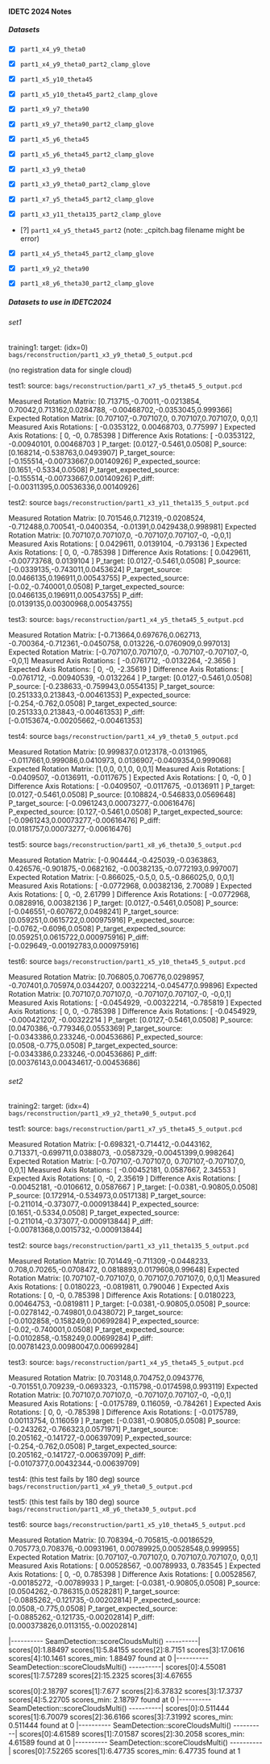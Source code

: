 
#### IDETC 2024 Notes

##### Datasets

  - [x] `part1_x4_y9_theta0` 
  - [x] `part1_x4_y9_theta0_part2_clamp_glove`

  - [x] `part1_x5_y10_theta45`  
  - [x] `part1_x5_y10_theta45_part2_clamp_glove`

  - [x] `part1_x9_y7_theta90`
  - [x] `part1_x9_y7_theta90_part2_clamp_glove`

  - [x] `part1_x5_y6_theta45`  
  - [x] `part1_x5_y6_theta45_part2_clamp_glove`

  - [x] `part1_x3_y9_theta0`
  - [x] `part1_x3_y9_theta0_part2_clamp_glove`
  
  - [x] `part1_x7_y5_theta45_part2_clamp_glove`
  
  - [x] `part1_x3_y11_theta135_part2_clamp_glove`

  - [?] `part1_x4_y5_theta45_part2` (note: _cpitch.bag filename might be error)
  - [x] `part1_x4_y5_theta45_part2_clamp_glove`

  - [x] `part1_x9_y2_theta90`

  - [x] `part1_x8_y6_theta30_part2_clamp_glove`


##### Datasets to use in IDETC2024
###### set1
training1:
target: (idx=0)
 `bags/reconstruction/part1_x3_y9_theta0_5_output.pcd`

(no registration data for single cloud)


test1:
source:
 `bags/reconstruction/part1_x7_y5_theta45_5_output.pcd`

Measured Rotation Matrix:
[0.713715,-0.70011,-0.0213854,
0.70042,0.713162,0.0284788,
-0.00468702,-0.0353045,0.999366]
Expected Rotation Matrix:
[0.707107,-0.707107,0,
0.707107,0.707107,0,
0,0,1]
Measured Axis Rotations: [ -0.0353122, 0.00468703, 0.775997 ]
Expected Axis Rotations: [ 0, -0, 0.785398 ]
Difference Axis Rotations: [ -0.0353122, -0.00940101, 0.00468703 ]
P_target: [0.0127,-0.5461,0.0508]
P_source: [0.168214,-0.538763,0.0493907]
P_target_source: [-0.155514,-0.00733667,0.00140926]
P_expected_source: [0.1651,-0.5334,0.0508]
P_target_expected_source: [-0.155514,-0.00733667,0.00140926]
P_diff: [-0.00311395,0.00536336,0.00140926]


test2:
source
 `bags/reconstruction/part1_x3_y11_theta135_5_output.pcd`

Measured Rotation Matrix:
[0.701546,0.712319,-0.0208524,
-0.712488,0.700541,-0.0400354,
-0.01391,0.0429438,0.998981]
Expected Rotation Matrix:
[0.707107,0.707107,0,
-0.707107,0.707107,-0,
-0,0,1]
Measured Axis Rotations: [ 0.0429611, 0.0139104, -0.793136 ]
Expected Axis Rotations: [ 0, 0, -0.785398 ]
Difference Axis Rotations: [ 0.0429611, -0.00773768, 0.0139104 ]
P_target: [0.0127,-0.5461,0.0508]
P_source: [-0.0339135,-0.743011,0.0453624]
P_target_source: [0.0466135,0.196911,0.00543755]
P_expected_source: [-0.02,-0.740001,0.0508]
P_target_expected_source: [0.0466135,0.196911,0.00543755]
P_diff: [0.0139135,0.00300968,0.00543755]


test3:
source:
 `bags/reconstruction/part1_x4_y5_theta45_5_output.pcd`

Measured Rotation Matrix:
[-0.713664,0.697676,0.062713,
-0.700364,-0.712361,-0.0450758,
0.013226,-0.0760909,0.997013]
Expected Rotation Matrix:
[-0.707107,0.707107,0,
-0.707107,-0.707107,-0,
-0,0,1]
Measured Axis Rotations: [ -0.0761712, -0.0132264, -2.3656 ]
Expected Axis Rotations: [ 0, -0, -2.35619 ]
Difference Axis Rotations: [ -0.0761712, -0.00940539, -0.0132264 ]
P_target: [0.0127,-0.5461,0.0508]
P_source: [-0.238633,-0.759943,0.0554135]
P_target_source: [0.251333,0.213843,-0.00461353]
P_expected_source: [-0.254,-0.762,0.0508]
P_target_expected_source: [0.251333,0.213843,-0.00461353]
P_diff: [-0.0153674,-0.00205662,-0.00461353]


test4:
source
 `bags/reconstruction/part1_x4_y9_theta0_5_output.pcd`

Measured Rotation Matrix:
[0.999837,0.0123178,-0.0131965,
-0.0117661,0.999086,0.0410973,
0.0136907,-0.0409354,0.999068]
Expected Rotation Matrix:
[1,0,0,
0,1,0,
0,0,1]
Measured Axis Rotations: [ -0.0409507, -0.0136911, -0.0117675 ]
Expected Axis Rotations: [ 0, -0, 0 ]
Difference Axis Rotations: [ -0.0409507, -0.0117675, -0.0136911 ]
P_target: [0.0127,-0.5461,0.0508]
P_source: [0.108824,-0.546833,0.0569648]
P_target_source: [-0.0961243,0.00073277,-0.00616476]
P_expected_source: [0.127,-0.5461,0.0508]
P_target_expected_source: [-0.0961243,0.00073277,-0.00616476]
P_diff: [0.0181757,0.00073277,-0.00616476]

test5:
source
 `bags/reconstruction/part1_x8_y6_theta30_5_output.pcd`

Measured Rotation Matrix:
[-0.904444,-0.425039,-0.0363863,
0.426576,-0.901875,-0.0682162,
-0.00382135,-0.0772193,0.997007]
Expected Rotation Matrix:
[-0.866025,-0.5,0,
0.5,-0.866025,0,
0,0,1]
Measured Axis Rotations: [ -0.0772968, 0.00382136, 2.70089 ]
Expected Axis Rotations: [ 0, -0, 2.61799 ]
Difference Axis Rotations: [ -0.0772968, 0.0828916, 0.00382136 ]
P_target: [0.0127,-0.5461,0.0508]
P_source: [-0.046551,-0.607672,0.0498241]
P_target_source: [0.059251,0.0615722,0.000975916]
P_expected_source: [-0.0762,-0.6096,0.0508]
P_target_expected_source: [0.059251,0.0615722,0.000975916]
P_diff: [-0.029649,-0.00192783,0.000975916]


test6:
source
 `bags/reconstruction/part1_x5_y10_theta45_5_output.pcd`

Measured Rotation Matrix:
[0.706805,0.706776,0.0298957,
-0.707401,0.705974,0.0344207,
0.00322214,-0.045477,0.99896]
Expected Rotation Matrix:
[0.707107,0.707107,0,
-0.707107,0.707107,-0,
-0,0,1]
Measured Axis Rotations: [ -0.0454929, -0.00322214, -0.785819 ]
Expected Axis Rotations: [ 0, 0, -0.785398 ]
Difference Axis Rotations: [ -0.0454929, -0.000421207, -0.00322214 ]
P_target: [0.0127,-0.5461,0.0508]
P_source: [0.0470386,-0.779346,0.0553369]
P_target_source: [-0.0343386,0.233246,-0.00453686]
P_expected_source: [0.0508,-0.775,0.0508]
P_target_expected_source: [-0.0343386,0.233246,-0.00453686]
P_diff: [0.00376143,0.00434617,-0.00453686]


###### set2
training2:
target: (idx=4)
 `bags/reconstruction/part1_x9_y2_theta90_5_output.pcd`


test1:
source:
 `bags/reconstruction/part1_x7_y5_theta45_5_output.pcd`


Measured Rotation Matrix:
[-0.698321,-0.714412,-0.0443162,
0.713371,-0.699711,0.0388073,
-0.0587329,-0.00451399,0.998264]
Expected Rotation Matrix:
[-0.707107,-0.707107,0,
0.707107,-0.707107,0,
0,0,1]
Measured Axis Rotations: [ -0.00452181, 0.0587667, 2.34553 ]
Expected Axis Rotations: [ 0, -0, 2.35619 ]
Difference Axis Rotations: [ -0.00452181, -0.0106612, 0.0587667 ]
P_target: [-0.0381,-0.90805,0.0508]
P_source: [0.172914,-0.534973,0.0517138]
P_target_source: [-0.211014,-0.373077,-0.000913844]
P_expected_source: [0.1651,-0.5334,0.0508]
P_target_expected_source: [-0.211014,-0.373077,-0.000913844]
P_diff: [-0.00781368,0.0015732,-0.000913844]

test2:
source
 `bags/reconstruction/part1_x3_y11_theta135_5_output.pcd`


Measured Rotation Matrix:
[0.701449,-0.711309,-0.0448233,
0.708,0.70265,-0.0708472,
0.0818893,0.0179608,0.99648]
Expected Rotation Matrix:
[0.707107,-0.707107,0,
0.707107,0.707107,0,
0,0,1]
Measured Axis Rotations: [ 0.0180223, -0.0819811, 0.790046 ]
Expected Axis Rotations: [ 0, -0, 0.785398 ]
Difference Axis Rotations: [ 0.0180223, 0.00464753, -0.0819811 ]
P_target: [-0.0381,-0.90805,0.0508]
P_source: [-0.0278142,-0.749801,0.0438072]
P_target_source: [-0.0102858,-0.158249,0.00699284]
P_expected_source: [-0.02,-0.740001,0.0508]
P_target_expected_source: [-0.0102858,-0.158249,0.00699284]
P_diff: [0.00781423,0.00980047,0.00699284]

test3:
source:
 `bags/reconstruction/part1_x4_y5_theta45_5_output.pcd`

Measured Rotation Matrix:
[0.703148,0.704752,0.0943776,
-0.701551,0.709239,-0.0693323,
-0.115798,-0.0174598,0.993119]
Expected Rotation Matrix:
[0.707107,0.707107,0,
-0.707107,0.707107,-0,
-0,0,1]
Measured Axis Rotations: [ -0.0175789, 0.116059, -0.784261 ]
Expected Axis Rotations: [ 0, 0, -0.785398 ]
Difference Axis Rotations: [ -0.0175789, 0.00113754, 0.116059 ]
P_target: [-0.0381,-0.90805,0.0508]
P_source: [-0.243262,-0.766323,0.0571971]
P_target_source: [0.205162,-0.141727,-0.00639709]
P_expected_source: [-0.254,-0.762,0.0508]
P_target_expected_source: [0.205162,-0.141727,-0.00639709]
P_diff: [-0.0107377,0.00432344,-0.00639709]

test4: (this test fails by 180 deg)
source
 `bags/reconstruction/part1_x4_y9_theta0_5_output.pcd`


test5: (this test fails by 180 deg)
source
 `bags/reconstruction/part1_x8_y6_theta30_5_output.pcd`


test6: 
source
 `bags/reconstruction/part1_x5_y10_theta45_5_output.pcd`

Measured Rotation Matrix:
[0.708394,-0.705815,-0.00186529,
0.705773,0.708376,-0.00931961,
0.00789925,0.00528548,0.999955]
Expected Rotation Matrix:
[0.707107,-0.707107,0,
0.707107,0.707107,0,
0,0,1]
Measured Axis Rotations: [ 0.00528567, -0.00789933, 0.783545 ]
Expected Axis Rotations: [ 0, -0, 0.785398 ]
Difference Axis Rotations: [ 0.00528567, -0.00185272, -0.00789933 ]
P_target: [-0.0381,-0.90805,0.0508]
P_source: [0.0504262,-0.786315,0.0528281]
P_target_source: [-0.0885262,-0.121735,-0.00202814]
P_expected_source: [0.0508,-0.775,0.0508]
P_target_expected_source: [-0.0885262,-0.121735,-0.00202814]
P_diff: [0.000373826,0.0113155,-0.00202814]




|---------- SeamDetection::scoreCloudsMulti() ----------|
scores[0]:1.88497
scores[1]:5.84155
scores[2]:8.7151
scores[3]:17.0616
scores[4]:10.1461
scores_min: 1.88497 found at 0
|---------- SeamDetection::scoreCloudsMulti() ----------|
scores[0]:4.55081
scores[1]:7.57289
scores[2]:15.2325
scores[3]:4.67655






scores[0]:2.18797
scores[1]:7.677
scores[2]:6.37832
scores[3]:17.3737
scores[4]:5.22705
scores_min: 2.18797 found at 0
|---------- SeamDetection::scoreCloudsMulti() ----------|
scores[0]:0.511444
scores[1]:6.70079
scores[2]:36.6166
scores[3]:7.31992
scores_min: 0.511444 found at 0
|---------- SeamDetection::scoreCloudsMulti() ----------|
scores[0]:4.61589
scores[1]:7.01587
scores[2]:30.2058
scores_min: 4.61589 found at 0
|---------- SeamDetection::scoreCloudsMulti() ----------|
scores[0]:7.52265
scores[1]:6.47735
scores_min: 6.47735 found at 1

